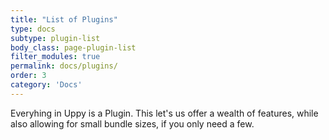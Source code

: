 ```yaml
---
title: "List of Plugins"
type: docs
subtype: plugin-list
body_class: page-plugin-list
filter_modules: true
permalink: docs/plugins/
order: 3
category: 'Docs'
---
```


Everyhing in Uppy is a Plugin. This let's us offer a wealth of features, while also allowing for small bundle sizes, if you only need a few.
